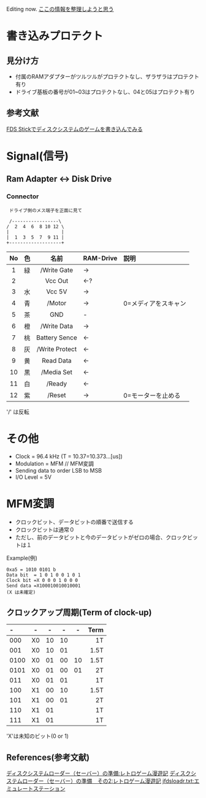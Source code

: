 Editing now.
[ここの情報を整理しようと思う](http://kitahei88.blog.fc2.com/blog-category-4-2.html)
# 書き込みプロテクト
## 見分け方
- 付属のRAMアダプターがツルツルがプロテクトなし、ザラザラはプロテクト有り
- ドライブ基板の番号が01~03はプロテクトなし、04と05はプロテクト有り

## 参考文献
[FDS Stickでディスクシステムのゲームを書き込んでみる](https://ameblo.jp/koudaken7777/entry-12648274550.html)

# Signal(信号)
## Ram Adapter <-> Disk Drive
### Connector

```
 ドライブ側のメス端子を正面に見て

 /-----------------\
/  2  4  6  8 10 12 \
|                   |
|  1  3  5  7  9 11 |
+-------------------+

```

|No|色|名前|RAM-Drive|説明|
|:-:|:-:|:-:|:-|:-|
|1|緑|/Write Gate|->||
|2||Vcc Out|<-?||
|3|水|Vcc 5V|->||
|4|青|/Motor|->|0=メディアをスキャン|
|5|茶|GND|-||
|6|橙|/Write Data|->||
|7|桃|Battery Sence|<-||
|8|灰|/Write Protect|<-||
|9|黄|Read Data|<-||
|10|黒|/Media Set|<-||
|11|白|/Ready|<-||
|12|紫|/Reset|->|0=モーターを止める|
'/' は反転

# その他
* Clock = 96.4 kHz (T = 10.37=10.373...[us])
* Modulation = MFM  // MFM変調
* Sending data to order LSB to MSB
* I/O Level = 5V

# MFM変調
* クロックビット、データビットの順番で送信する
* クロックビットは通常０
* ただし、前のデータビットと今のデータビットがゼロの場合、クロックビットは１

Example(例)

```
0xa5 = 1010 0101 b
Data bit  = 1 0 1 0 0 1 0 1
Clock bit =X 0 0 0 1 0 0 0
Send data =X100010010010001
(X は未確定)
```

## クロックアップ周期(Term of clock-up)

|-|-|-|-|-|Term|
|:-|:-:|:-:|:-:|:-:|-:|
|000|X0|10|10||1T|
|001|X0|10|01||1.5T|
|0100|X0|01|00|10|1.5T|
|0101|X0|01|00|01|2T|
|011|X0|01|01||1T|
|100|X1|00|10||1.5T|
|101|X1|00|01||2T|
|110|X1|01|||1T|
|111|X1|01|||1T|
'X'は未知のビット(0 or 1)


## References(参考文献)
[ディスクシステムローダー（セーバー）の準備:レトロゲーム漫遊記](http://kitahei88.blog.fc2.com/blog-entry-102.html)
[ディスクシステムローダー（セーバー）の準備　その2:レトロゲーム漫遊記](http://kitahei88.blog.fc2.com/blog-entry-103.html#more)
[jfdsloadr.txt:エミュレートステーション](http://www.emusta.net/jfdsloadr.txt)
